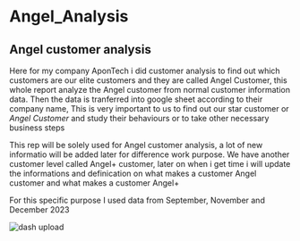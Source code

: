 # Angel_Analysis
## Angel customer analysis
Here for my company AponTech i did customer analysis to find out which customers are our elite customers and they are called Angel Customer, this whole report analyze the Angel customer from normal customer information data. Then the data is tranferred into google sheet according to their company name, This is very important to us to find out our star customer or *Angel Customer* and study their behaviours or to take other necessary business steps

This rep will be solely used for Angel customer analysis, a lot of new informatio will be added later for difference work purpose. 
We have another customer level called Angel+ customer, later on when i get time i will update the informations and definication on what makes a customer Angel customer and what makes a customer Angel+

For this specific purpose I used data from September, November and December 2023

![dash upload](https://github.com/Risad-Raihan/Angel_Analysis/assets/72878885/d54d8584-f581-44b1-ade8-afa51fa444af)
